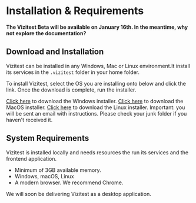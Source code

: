 # Installation &amp; Requirements

<tip>
<strong>The Vizitest Beta will be available on January 16th. In the meantime, why not explore the documentation?</strong>
</tip>

## Download and Installation
Vizitest can be installed in any Windows, Mac or Linux environment.It install its services in the ```.vizitest``` folder in your home folder.

To install Vizitest, select the OS you are installing onto below and click the link. Once the download is complete, run the installer.

<tabs>
<tab title="Windows"><a href="https://mrm.automated-software-testing.com/releases/com/ast/vizitest/control/app/1.0-API-0.1.0/app-1.0-API-0.1.0.jar">Click here</a> to download the Windows installer.</tab>
<tab title="MacOS"><a href="https://mrm.automated-software-testing.com/releases/com/ast/vizitest/control/app/1.0-API-0.1.0/app-1.0-API-0.1.0.jar">Click here</a> to download the MacOS installer.</tab>
<tab title="Linux"><a href="https://mrm.automated-software-testing.com/releases/com/ast/vizitest/control/app/1.0-API-0.1.0/app-1.0-API-0.1.0.jar">Click here</a> to download the Linux installer.</tab>
</tabs>

<warning>
Important: you will be sent an email with instructions. Please check your junk folder if you haven't received it.
</warning>


## System Requirements
Vizitest is installed locally and needs resources the run its services and the frontend application.

- Minimum of 3GB available memory.
- Windows, macOS, Linux
- A modern browser. We recommend Chrome.

We will soon be delivering Vizitest as a desktop application.

